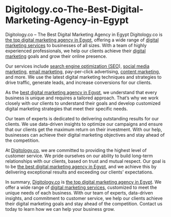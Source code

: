 # Digitology.co-The-Best-Digital-Marketing-Agency-in-Egypt
Digitology.co – The Best Digital Marketing Agency in Egypt
Digitology.co is [the top digital marketing agency in Egypt](https://digitology.co/digital-marketing-services/), offering a wide range of [digital marketing services](https://digitology.co/digital-marketing-services/) to businesses of all sizes. With a team of highly experienced professionals, we help our clients achieve their [digital marketing](https://digitology.co/digital-marketing-services/) goals and grow their online presence.

Our services include [search engine optimization (SEO](https://digitology.co/digital-marketing-services/)), [social media marketing](https://digitology.co/digital-marketing-services/), [email marketing](https://digitology.co/digital-marketing-services/), pay-per-click advertising, [content marketing](https://digitology.co/digital-marketing-services/), and more. We use the latest digital marketing techniques and strategies to drive traffic, generate leads, and increase conversions for our clients.

As the [best digital marketing agency in Egypt](https://digitology.co/digital-marketing-services/), we understand that every business is unique and requires a tailored approach. That’s why we work closely with our clients to understand their goals and develop customized digital marketing strategies that meet their specific needs.

Our team of experts is dedicated to delivering outstanding results for our clients. We use data-driven insights to optimize our campaigns and ensure that our clients get the maximum return on their investment. With our help, businesses can achieve their digital marketing objectives and stay ahead of the competition.

At [Digitology.co](https://digitology.co/digital-marketing-services/), we are committed to providing the highest level of customer service. We pride ourselves on our ability to build long-term relationships with our clients, based on trust and mutual respect. Our goal is to be [the best digital marketing agency in Egypt](https://digitology.co/digital-marketing-services/), and we achieve this by delivering exceptional results and exceeding our clients' expectations.

In summary, [Digitology.co](https://digitology.co/digital-marketing-services/) is [the top digital marketing agency in Egypt](https://digitology.co/digital-marketing-services/). We offer a wide range of [digital marketing services](https://digitology.co/digital-marketing-services/), customized to meet the unique needs of each business. With our team of experts, data-driven insights, and commitment to customer service, we help our clients achieve their digital marketing goals and stay ahead of the competition. Contact us today to learn how we can help your business grow.
